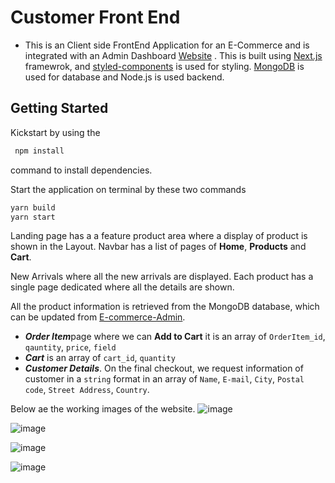 # Customer Front End
* This is an Client side FrontEnd Application for an E-Commerce and is integrated with an Admin Dashboard [Website](https://github.com/p-H-7/E-Commerce-Admin/edit/main/README.md) . This is built using
[Next.js](https://nextjs.org/) framewrok, and [styled-components](https://styled-components.com/) is used for styling. [MongoDB](https://www.mongodb.com/) is used for database and Node.js is used backend.

## Getting Started
Kickstart by using  the 
```bash
 npm install
```
command to install dependencies.

Start the application on terminal by these two commands
 ```bash
 yarn build
 yarn start
```
Landing page has a a feature product area where a display of product is shown in the Layout.
Navbar has a list of pages of **Home**, **Products** and **Cart**.

New Arrivals where all the new arrivals are displayed.
Each product has a single page dedicated where all the details are shown.

All the product information is retrieved from the MongoDB database, which can be updated from [E-commerce-Admin](https://github.com/p-H-7/E-Commerce-Admin/edit/main/README.md).
*  ***Order Item***page where we can **Add to Cart** it is an array of `OrderItem_id`, `qauntity`, `price`, `field`
* ***Cart*** is an array of `cart_id`, `quantity`
* ***Customer Details***. On the final checkout, we request information of customer in a `string` format in an array of `Name`, `E-mail`, `City`, `Postal code`, `Street Address`, `Country`.

Below ae the working images of the website.
![image](https://github.com/p-H-7/Customer-FrontEnd/assets/82563863/1a4f016b-1d71-47c0-9ead-d09bf732eb0c)

![image](https://github.com/p-H-7/Customer-FrontEnd/assets/82563863/8ab4d619-3cd6-43ed-967d-3af82b989e46)

![image](https://github.com/p-H-7/Customer-FrontEnd/assets/82563863/25346205-b16b-42c1-b8cb-e70220826c8b)

![image](https://github.com/p-H-7/Customer-FrontEnd/assets/82563863/85294214-6236-4921-a458-fd631a93adb3)





